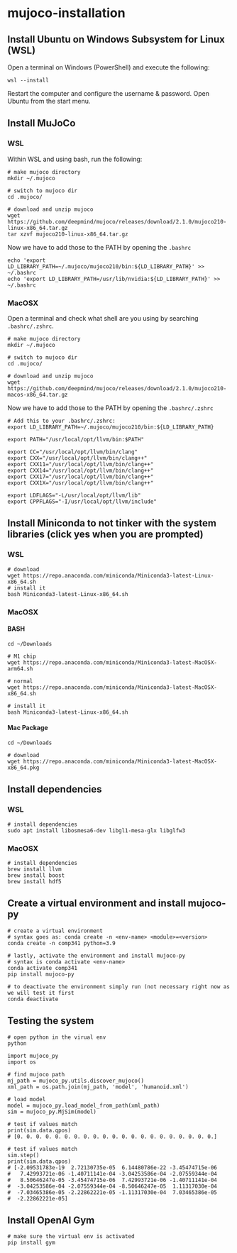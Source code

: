 # mujoco-installation

## Install Ubuntu on Windows Subsystem for Linux (WSL)
Open a terminal on Windows (PowerShell) and execute the following:

```
wsl --install
```

Restart the computer and configure the username & password.
Open Ubuntu from the start menu.


## Install MuJoCo

### WSL

Within WSL and using bash, run the following:

```
# make mujoco directory
mkdir ~/.mujoco

# switch to mujoco dir
cd .mujoco/

# download and unzip mujoco
wget https://github.com/deepmind/mujoco/releases/download/2.1.0/mujoco210-linux-x86_64.tar.gz
tar xzvf mujoco210-linux-x86_64.tar.gz
```

Now we have to add those to the PATH by opening the ```.bashrc```

```
echo 'export LD_LIBRARY_PATH=~/.mujoco/mujoco210/bin:${LD_LIBRARY_PATH}' >> ~/.bashrc 
echo 'export LD_LIBRARY_PATH=/usr/lib/nvidia:${LD_LIBRARY_PATH}' >> ~/.bashrc 
```

### MacOSX
Open a terminal and check what shell are you using by searching ```.bashrc/.zshrc```.
```
# make mujoco directory
mkdir ~/.mujoco

# switch to mujoco dir
cd .mujoco/

# download and unzip mujoco
wget https://github.com/deepmind/mujoco/releases/download/2.1.0/mujoco210-macos-x86_64.tar.gz
```

Now we have to add those to the PATH by opening the ```.bashrc/.zshrc```


```
# Add this to your .bashrc/.zshrc:
export LD_LIBRARY_PATH=~/.mujoco/mujoco210/bin:${LD_LIBRARY_PATH}

export PATH="/usr/local/opt/llvm/bin:$PATH"

export CC="/usr/local/opt/llvm/bin/clang"
export CXX="/usr/local/opt/llvm/bin/clang++"
export CXX11="/usr/local/opt/llvm/bin/clang++"
export CXX14="/usr/local/opt/llvm/bin/clang++"
export CXX17="/usr/local/opt/llvm/bin/clang++"
export CXX1X="/usr/local/opt/llvm/bin/clang++"

export LDFLAGS="-L/usr/local/opt/llvm/lib"
export CPPFLAGS="-I/usr/local/opt/llvm/include"
```

## Install Miniconda to not tinker with the system libraries (click yes when you are prompted)

### WSL
```
# download 
wget https://repo.anaconda.com/miniconda/Miniconda3-latest-Linux-x86_64.sh
# install it
bash Miniconda3-latest-Linux-x86_64.sh
```

### MacOSX

#### BASH
```
cd ~/Downloads

# M1 chip
wget https://repo.anaconda.com/miniconda/Miniconda3-latest-MacOSX-arm64.sh

# normal
wget https://repo.anaconda.com/miniconda/Miniconda3-latest-MacOSX-x86_64.sh

# install it
bash Miniconda3-latest-Linux-x86_64.sh
```

#### Mac Package
```
cd ~/Downloads

# download
wget https://repo.anaconda.com/miniconda/Miniconda3-latest-MacOSX-x86_64.pkg
```




## Install dependencies

### WSL

```
# install dependencies
sudo apt install libosmesa6-dev libgl1-mesa-glx libglfw3
```

### MacOSX
```
# install dependencies
brew install llvm
brew install boost
brew install hdf5
````

## Create a virtual environment and install mujoco-py
```
# create a virtual environment
# syntax goes as: conda create -n <env-name> <module>=<version>
conda create -n comp341 python=3.9

# lastly, activate the environment and install mujoco-py
# syntax is conda activate <env-name>
conda activate comp341
pip install mujoco-py

# to deactivate the environment simply run (not necessary right now as we will test it first 
conda deactivate
```

## Testing the system

```
# open python in the virual env
python

import mujoco_py
import os

# find mujoco path
mj_path = mujoco_py.utils.discover_mujoco()
xml_path = os.path.join(mj_path, 'model', 'humanoid.xml')

# load model
model = mujoco_py.load_model_from_path(xml_path)
sim = mujoco_py.MjSim(model)

# test if values match
print(sim.data.qpos)
# [0. 0. 0. 0. 0. 0. 0. 0. 0. 0. 0. 0. 0. 0. 0. 0. 0. 0. 0. 0. 0.]

# test if values match
sim.step()
print(sim.data.qpos)
# [-2.09531783e-19  2.72130735e-05  6.14480786e-22 -3.45474715e-06
#   7.42993721e-06 -1.40711141e-04 -3.04253586e-04 -2.07559344e-04
#   8.50646247e-05 -3.45474715e-06  7.42993721e-06 -1.40711141e-04
#  -3.04253586e-04 -2.07559344e-04 -8.50646247e-05  1.11317030e-04
#  -7.03465386e-05 -2.22862221e-05 -1.11317030e-04  7.03465386e-05
#  -2.22862221e-05]
```

## Install OpenAI Gym

```
# make sure the virtual env is activated
pip install gym
```




